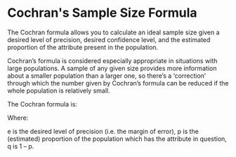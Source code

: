 # Cochran's Sample Size Formula

The Cochran formula allows you to calculate an ideal sample size given a desired level of precision, desired confidence level, and the estimated proportion of the attribute present in the population.

Cochran’s formula is considered especially appropriate in situations with large populations. A sample of any given size provides more information about a smaller population than a larger one, so there’s a ‘correction’ through which the number given by Cochran’s formula can be reduced if the whole population is relatively small.

The Cochran formula is:




Where:

e is the desired level of precision (i.e. the margin of error),
p is the (estimated) proportion of the population which has the attribute in question,
q is 1 – p.
